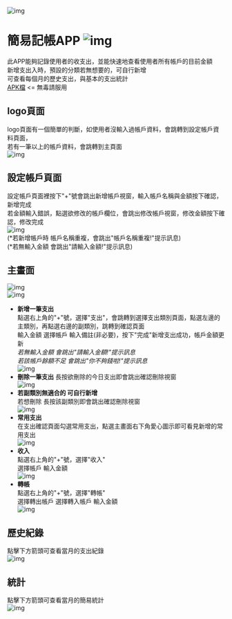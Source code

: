 ![img](https://github.com/rabbit860321/Simple_Accounting_App/blob/master/app/src/main/res/drawable/logo.png)
# 簡易記帳APP ![img](https://github.com/rabbit860321/Simple_Accounting_App/blob/master/app/src/main/res/mipmap-hdpi/icon.png)
此APP能夠記錄使用者的收支出，並能快速地查看使用者所有帳戶的目前金額  
新增支出入時，預設的分類若無想要的，可自行新增  
可查看每個月的歷史支出，與基本的支出統計  
[APK檔](https://drive.google.com/open?id=16aNGnus0ZUeZaWBxGl1nNRSmbMab-Y1p )  <= 無毒請服用  

## logo頁面
logo頁面有一個簡單的判斷，如使用者沒輸入過帳戶資料，會跳轉到設定帳戶資料頁面，  
若有一筆以上的帳戶資料，會跳轉到主頁面  
![img](https://github.com/rabbit860321/Simple_Accounting_App/blob/master/LOGODEMO.gif)  

## 設定帳戶頁面
設定帳戶頁面裡按下"+"號會跳出新增帳戶視窗，輸入帳戶名稱與金額按下確認，新增完成  
若金額輸入錯誤，點選欲修改的帳戶欄位，會跳出修改帳戶視窗，修改金額按下確認，修改完成  
![img](https://github.com/rabbit860321/Simple_Accounting_App/blob/master/SETTINGDEMO.gif)  
(*若新增帳戶時 帳戶名稱重複，會跳出"帳戶名稱重複!"提示訊息)  
(*若無輸入金額 會跳出"請輸入金額!"提示訊息)

## 主畫面
![img](https://github.com/rabbit860321/Simple_Accounting_App/blob/master/MAINDEMO.jpg)  
![img](https://github.com/rabbit860321/Simple_Accounting_App/blob/master/NAVDEMO.jpg)  
* **新增一筆支出**  
點選右上角的"+"號，選擇"支出"，會跳轉到選擇支出類別頁面，點選左邊的主類別，再點選右邊的副類別，跳轉到確認頁面  
輸入金額 選擇帳戶 輸入備註(非必要)，按下"完成"新增支出成功，帳戶金額更新  
*若無輸入金額 會跳出"請輸入金額!"提示訊息*   
*若該帳戶餘額不足 會跳出"你不夠錢啦!"提示訊息*  
![img](https://github.com/rabbit860321/Simple_Accounting_App/blob/master/COSTDEMO.gif)  
* **刪除一筆支出**
長按欲刪除的今日支出即會跳出確認刪除視窗  
![img](https://github.com/rabbit860321/Simple_Accounting_App/blob/master/DELDEMO.jpg)  
* **若副類別無適合的 可自行新增**  
若想刪除 長按該副類別即會跳出確認刪除視窗   
![img](https://github.com/rabbit860321/Simple_Accounting_App/blob/master/COST1DEMO.gif)  
* **常用支出**  
在支出確認頁面勾選常用支出，點選主畫面右下角愛心圖示即可看見新增的常用支出  
![img](https://github.com/rabbit860321/Simple_Accounting_App/blob/master/FAVDEMO.gif)  
* **收入**  
點選右上角的"+"號，選擇"收入"  
選擇帳戶 輸入金額  
![img](https://github.com/rabbit860321/Simple_Accounting_App/blob/master/INCOMEDEMO.jpg)  
* **轉帳**  
點選右上角的"+"號，選擇"轉帳"  
選擇轉出帳戶 選擇轉入帳戶 輸入金額  
![img](https://github.com/rabbit860321/Simple_Accounting_App/blob/master/TRANDEMO.jpg)  

## 歷史紀錄  
點擊下方箭頭可查看當月的支出紀錄  
![img](https://github.com/rabbit860321/Simple_Accounting_App/blob/master/HISDEMO.jpg)  

## 統計
點擊下方箭頭可查看當月的簡易統計  
![img](https://github.com/rabbit860321/Simple_Accounting_App/blob/master/STATDEMO.jpg)  
